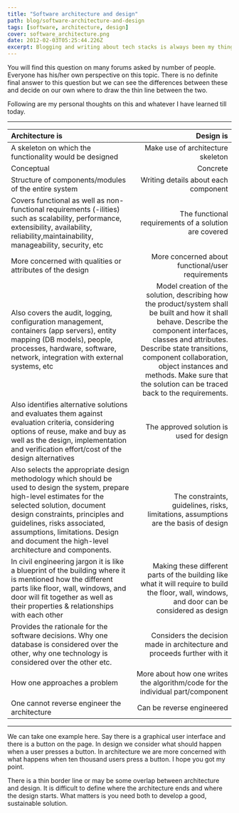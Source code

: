 ```yaml
---
title: "Software architecture and design"
path: blog/software-architecture-and-design
tags: [software, architecture, design]
cover: software_architecture.png
date: 2012-02-03T05:25:44.226Z
excerpt: Blogging and writing about tech stacks is always been my thing. What is the difference between software architecture and software design?.
---
```


You will find this question on many forums asked by number of people. Everyone has his/her own perspective on this topic. There is no definite final answer to this question but we can see the differences between these and decide on our own where to draw the thin line between the two.

Following are my personal thoughts on this and whatever I have learned till today.

---

| **Architecture is**                                                                                                                                                                                                                                                                                                    |                                                                                                                                                                                                                                                                                                               **Design is** |
| :--------------------------------------------------------------------------------------------------------------------------------------------------------------------------------------------------------------------------------------------------------------------------------------------------------------------- | --------------------------------------------------------------------------------------------------------------------------------------------------------------------------------------------------------------------------------------------------------------------------------------------------------------------------: |
| A skeleton on which the functionality would be designed                                                                                                                                                                                                                                                                |                                                                                                                                                                                                                                                                                           Make use of architecture skeleton |
| Conceptual                                                                                                                                                                                                                                                                                                             |                                                                                                                                                                                                                                                                                                                    Concrete |
| Structure of components/modules of the entire system                                                                                                                                                                                                                                                                   |                                                                                                                                                                                                                                                                                        Writing details about each component |
| Covers functional as well as non-functional requirements (-ilities) such as scalability, performance, extensibility, availability, reliability,maintainability, manageability, security, etc                                                                                                                           |                                                                                                                                                                                                                                                                       The functional requirements of a solution are covered |
| More concerned with qualities or attributes of the design                                                                                                                                                                                                                                                              |                                                                                                                                                                                                                                                                           More concerned about functional/user requirements |
| Also covers the audit, logging, configuration management, containers (app servers), entity mapping (DB models), people, processes, hardware, software, network, integration with external systems, etc                                                                                                                 | Model creation of the solution, describing how the product/system shall be built and how it shall behave. Describe the component interfaces, classes and attributes. Describe state transitions, component collaboration, object instances and methods. Make sure that the solution can be traced back to the requirements. |
| Also identifies alternative solutions and evaluates them against evaluation criteria, considering options of reuse, make and buy as well as the design, implementation and verification effort/cost of the design alternatives                                                                                         |                                                                                                                                                                                                                                                                                    The approved solution is used for design |
| Also selects the appropriate design methodology which should be used to design the system, prepare high-level estimates for the selected solution, document design constraints, principles and guidelines, risks associated, assumptions, limitations. Design and document the high-level architecture and components. |                                                                                                                                                                                                                                        The constraints, guidelines, risks, limitations, assumptions are the basis of design |
| In civil engineering jargon it is like a blueprint of the building where it is mentioned how the different parts like floor, wall, windows, and door will fit together as well as their properties & relationships with each other                                                                                     |                                                                                                                                                                              Making these different parts of the building like what it will require to build the floor, wall, windows, and door can be considered as design |
| Provides the rationale for the software decisions. Why one database is considered over the other, why one technology is considered over the other etc.                                                                                                                                                                 |                                                                                                                                                                                                                                                    Considers the decision made in architecture and proceeds further with it |
| How one approaches a problem                                                                                                                                                                                                                                                                                           |                                                                                                                                                                                                                                              More about how one writes the algorithm/code for the individual part/component |
| One cannot reverse engineer the architecture                                                                                                                                                                                                                                                                           |                                                                                                                                                                                                                                                                                                   Can be reverse engineered |

---

We can take one example here. Say there is a graphical user interface and there is a button on the page. In design we consider what should happen when a user presses a button. In architecture we are more concerned with what happens when ten thousand users press a button. I hope you got my point.

There is a thin border line or may be some overlap between architecture and design. It is difficult to define where the architecture ends and where the design starts. What matters is you need both to develop a good, sustainable solution.
